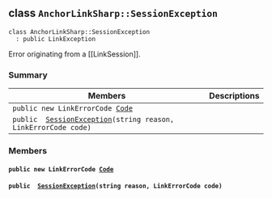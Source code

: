 ## class `AnchorLinkSharp::SessionException` 

```
class AnchorLinkSharp::SessionException
  : public LinkException
```

Error originating from a [[LinkSession]].

### Summary

 Members                        | Descriptions                                
--------------------------------|---------------------------------------------
`public new LinkErrorCode `[`Code`](#class_anchor_link_sharp_1_1_session_exception_1af59a16bcca69e33f114ed1195576418a) | 
`public  `[`SessionException`](#class_anchor_link_sharp_1_1_session_exception_1ae434328bcdb7a4fa302908a77f200c02)`(string reason, LinkErrorCode code)` | 

### Members

#### `public new LinkErrorCode `[`Code`](#class_anchor_link_sharp_1_1_session_exception_1af59a16bcca69e33f114ed1195576418a) 

#### `public  `[`SessionException`](#class_anchor_link_sharp_1_1_session_exception_1ae434328bcdb7a4fa302908a77f200c02)`(string reason, LinkErrorCode code)` 

